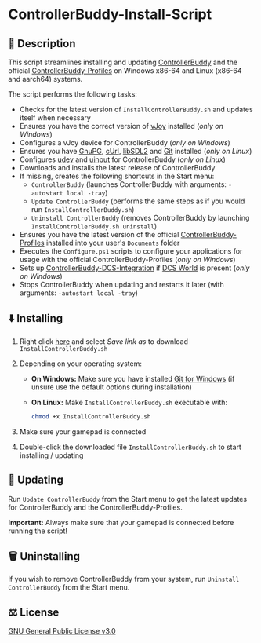 # ControllerBuddy-Install-Script

## 📖 Description

This script streamlines installing and updating [ControllerBuddy](https://controllerbuddy.org) and the official [ControllerBuddy-Profiles](https://github.com/bwRavencl/ControllerBuddy-Profiles) on Windows x86-64 and Linux (x86-64 and aarch64) systems.

The script performs the following tasks:

- Checks for the latest version of `InstallControllerBuddy.sh` and updates itself when necessary
- Ensures you have the correct version of [vJoy](https://github.com/jshafer817/vJoy) installed (*only on Windows*)
- Configures a vJoy device for ControllerBuddy (*only on Windows*)
- Ensures you have [GnuPG](https://gnupg.org/), [cUrl](https://curl.se/), [libSDL2](https://www.libsdl.org/) and [Git](https://git-scm.com/) installed (*only on Linux*)
- Configures [udev](https://www.freedesktop.org/software/systemd/man/udev.html) and [uinput](https://www.kernel.org/doc/html/latest/input/uinput.html) for ControllerBuddy
  (*only on Linux*)
- Downloads and installs the latest release of ControllerBuddy
- If missing, creates the following shortcuts in the Start menu:
    - `ControllerBuddy` (launches ControllerBuddy with arguments: `-autostart local -tray`)
    - `Update ControllerBuddy` (performs the same steps as if you would run `InstallControllerBuddy.sh`)
    - `Uninstall ControllerBuddy` (removes ControllerBuddy by launching `InstallControllerBuddy.sh uninstall`)
- Ensures you have the latest version of the official [ControllerBuddy-Profiles](https://github.com/bwRavencl/ControllerBuddy-Profiles) installed into your user's `Documents` folder
- Executes the `Configure.ps1` scripts to configure your applications for usage with the official ControllerBuddy-Profiles
  (*only on Windows*)
- Sets up [ControllerBuddy-DCS-Integration](https://github.com/bwRavencl/ControllerBuddy-DCS-Integration) if [DCS World](https://www.digitalcombatsimulator.com) is present
  (*only on Windows*)
- Stops ControllerBuddy when updating and restarts it later (with arguments: `-autostart local -tray`)

## ⬇️ Installing

1. Right click [here](https://raw.githubusercontent.com/bwRavencl/ControllerBuddy-Install-Script/master/InstallControllerBuddy.sh)
   and select *Save link as* to download `InstallControllerBuddy.sh`
2. Depending on your operating system:

    - **On Windows:** Make sure you have installed [Git for Windows](https://git-scm.com/download/win)
      (if unsure use the default options during installation)

    - **On Linux:** Make `InstallControllerBuddy.sh` executable with:
        ```sh
        chmod +x InstallControllerBuddy.sh
        ```
3. Make sure your gamepad is connected
4. Double-click the downloaded file `InstallControllerBuddy.sh` to start installing / updating

## 🔄 Updating

Run `Update ControllerBuddy` from the Start menu to get the latest updates for ControllerBuddy and the ControllerBuddy-Profiles.

**Important:** Always make sure that your gamepad is connected before running the script!

## 🗑️ Uninstalling

If you wish to remove ControllerBuddy from your system, run `Uninstall ControllerBuddy` from the Start menu.

## ⚖️ License

[GNU General Public License v3.0](LICENSE)
